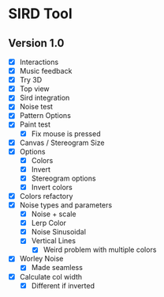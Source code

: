 # SIRD Tool

## Version 1.0

- [x] Interactions
- [x] Music feedback
- [x] Try 3D
- [x] Top view
- [x] Sird integration
- [x] Noise test
- [x] Pattern Options
- [x] Paint test
  - [x] Fix mouse is pressed
- [x] Canvas / Stereogram Size
- [x] Options
  - [x] Colors
  - [x] Invert
  - [x] Stereogram options
  - [x] Invert colors
- [x] Colors refactory
- [x] Noise types and parameters
  - [x] Noise + scale
  - [x] Lerp Color
  - [x] Noise Sinusoidal
  - [x] Vertical Lines
    - [x] Weird problem with multiple colors
- [x] Worley Noise
  - [x] Made seamless
- [x] Calculate col width
  - [x] Different if inverted